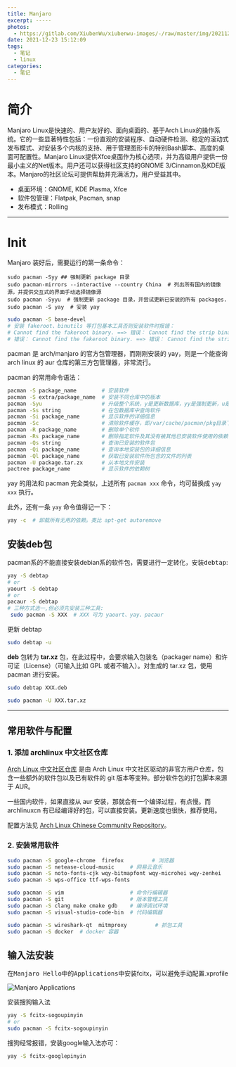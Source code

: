 ```yaml
---
title: Manjaro
excerpt: -----
photos:
  -	https://gitlab.com/XiubenWu/xiubenwu-images/-/raw/master/img/20211223manjaro0.png
date: 2021-12-23 15:12:09
tags:
  -	笔记
  -	linux
categories:
  -	笔记
---
```




# 简介

Manjaro Linux是快速的、用户友好的、面向桌面的、基于Arch Linux的操作系统。它的一些显著特性包括：一份直观的安装程序、自动硬件检测、稳定的滚动式发布模式、对安装多个内核的支持、用于管理图形卡的特别Bash脚本、高度的桌面可配置性。Manjaro Linux提供Xfce桌面作为核心选项，并为高级用户提供一份最小主义的Net版本。用户还可以获得社区支持的GNOME 3/Cinnamon及KDE版本。Manjaro的社区论坛可提供帮助并充满活力，用户受益其中。

- 桌面环境：GNOME, KDE Plasma, Xfce
- 软件包管理：Flatpak, Pacman, snap
- 发布模式：Rolling



---

# Init

Manjaro 装好后，需要运行的第一条命令：

```shell
sudo pacman -Syy ## 强制更新 package 目录
sudo pacman-mirrors --interactive --country China  # 列出所有国内的镜像源，并提供交互式的界面手动选择镜像源
sudo pacman -Syyu  # 强制更新 package 目录，并尝试更新已安装的所有 packages.
sudo pacman -S yay  # 安装 yay
```

```sh
sudo pacman -S base-devel 
# 安装 fakeroot、binutils 等打包基本工具否则安装软件时报错：
# Cannot find the fakeroot binary. ==> 错误： Cannot find the strip binary required for object fil...
# 错误： Cannot find the fakeroot binary. ==> 错误： Cannot find the strip binary required for object file stripping. ==> 错误：Makepkg 无法构建 deepin-wine-wechat.
```

pacman 是 arch/manjaro 的官方包管理器，而刚刚安装的 yay，则是一个能查询 arch linux 的 aur 仓库的第三方包管理器，非常流行。

pacman 的常用命令语法：

```sh
pacman -S package_name        # 安装软件  
pacman -S extra/package_name  # 安装不同仓库中的版本
pacman -Syu                   # 升级整个系统，y是更新数据库，yy是强制更新，u是升级软件
pacman -Ss string             # 在包数据库中查询软件
pacman -Si package_name       # 显示软件的详细信息
pacman -Sc                    # 清除软件缓存，即/var/cache/pacman/pkg目录下的文件
pacman -R package_name        # 删除单个软件
pacman -Rs package_name       # 删除指定软件及其没有被其他已安装软件使用的依赖关系
pacman -Qs string             # 查询已安装的软件包
pacman -Qi package_name       # 查询本地安装包的详细信息
pacman -Ql package_name       # 获取已安装软件所包含的文件的列表
pacman -U package.tar.zx      # 从本地文件安装
pactree package_name          # 显示软件的依赖树
```

yay 的用法和 pacman 完全类似，上述所有 `pacman xxx` 命令，均可替换成 `yay xxx` 执行。

此外，还有一条 `yay` 命令值得记一下：

```sh
yay -c  # 卸载所有无用的依赖。类比 apt-get autoremove
```

## 安装deb包

pacman系的不能直接安装debian系的软件包，需要进行一定转化，安装<kbd>debtap</kbd>:

```sh
yay -S debtap
# or
yaourt -S debtap
# or 
pacaur -S debtap
# 三种方式选一,但必须先安装三种工具:
 sudo pacman -S XXX  # XXX 可为 yaourt、yay、pacaur 
```
更新 debtap

```sh
sudo debtap -u
```

 **deb** 包转为 **tar.xz** 包，在此过程中，会要求输入包装名（packager name）和许可证（License）（可输入比如 GPL 或者不输入）。对生成的 tar.xz 包，使用 pacman 进行安装。

```sh
sudo debtap XXX.deb
```

```sh
sudo pacman -U XXX.tar.xz
```



---

## 常用软件与配置

### 1. 添加 archlinux 中文社区仓库

[Arch Linux 中文社区仓库](https://www.archlinuxcn.org/archlinux-cn-repo-and-mirror/) 是由 Arch Linux 中文社区驱动的非官方用户仓库，包含一些额外的软件包以及已有软件的 git 版本等变种。部分软件包的打包脚本来源于 AUR。

一些国内软件，如果直接从 aur 安装，那就会有一个编译过程，有点慢。而 archlinuxcn 有已经编译好的包，可以直接安装。更新速度也很快，推荐使用。

配置方法见 [Arch Linux Chinese Community Repository](https://github.com/archlinuxcn/repo)。

### 2. 安装常用软件

```sh
sudo pacman -S google-chrome  firefox         # 浏览器
sudo pacman -S netease-cloud-music     # 网易云音乐
sudo pacman -S noto-fonts-cjk wqy-bitmapfont wqy-microhei wqy-zenhei   # 中文字体：思源系列、文泉系列
sudo pacman -S wps-office ttf-wps-fonts

sudo pacman -S vim                     # 命令行编辑器
sudo pacman -S git                     # 版本管理工具
sudo pacman -S clang make cmake gdb    # 编译调试环境
sudo pacman -S visual-studio-code-bin  # 代码编辑器

sudo pacman -S wireshark-qt  mitmproxy         # 抓包工具
sudo pacman -S docker  # docker 容器
```

## 输入法安装

在<kbd>Manjaro Hello</kbd>中的<kbd>Applications</kbd>中安装fcitx，可以避免手动配置.xprofile

![Manjaro Applications](https://gitlab.com/XiubenWu/xiubenwu-images/-/raw/master/img/20211223majaro1.png)

安装搜狗输入法

```sh
yay -S fcitx-sogoupinyin
# or
sudo pacman -S fcitx-sogoupinyin
```

搜狗经常报错，安装google输入法亦可：

```sh
yay -S fcitx-googlepinyin
```


